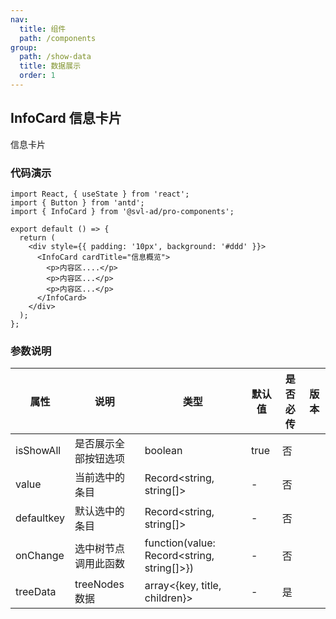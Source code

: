 ```yaml
---
nav:
  title: 组件
  path: /components
group:
  path: /show-data
  title: 数据展示
  order: 1
---
```


## InfoCard 信息卡片

信息卡片

### 代码演示

```tsx
import React, { useState } from 'react';
import { Button } from 'antd';
import { InfoCard } from '@svl-ad/pro-components';

export default () => {
  return (
    <div style={{ padding: '10px', background: '#ddd' }}>
      <InfoCard cardTitle="信息概览">
        <p>内容区....</p>
        <p>内容区...</p>
        <p>内容区...</p>
      </InfoCard>
    </div>
  );
};
```

### 参数说明

| 属性 | 说明 | 类型 | 默认值 | 是否必传 | 版本 |
| --- | --- | --- | --- | --- | --- |
| isShowAll | 是否展示全部按钮选项 | boolean | true | 否 |  |
| value | 当前选中的条目 | Record<string, string[]> | - | 否 |  |
| defaultkey | 默认选中的条目 | Record<string, string[]> | - | 否 |  |
| onChange | 选中树节点调用此函数 | function(value: Record<string, string[]>}) | - | 否 |  |
| treeData | treeNodes 数据 | array<{key, title, children}> | - | 是 |  |
